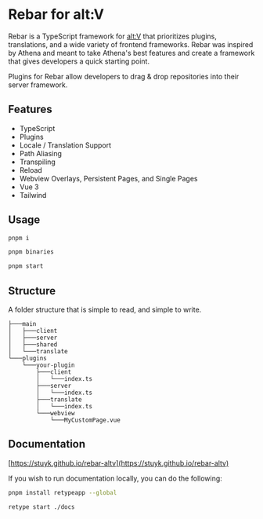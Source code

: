 # Rebar for alt:V

Rebar is a TypeScript framework for [alt:V](https://altv.mp) that prioritizes plugins, translations, and a wide variety of frontend frameworks. Rebar was inspired by Athena and meant to take Athena's best features and create a framework that gives developers a quick starting point.

Plugins for Rebar allow developers to drag & drop repositories into their server framework.

## Features

-   TypeScript
-   Plugins
-   Locale / Translation Support
-   Path Aliasing
-   Transpiling
-   Reload
-   Webview Overlays, Persistent Pages, and Single Pages
-   Vue 3
-   Tailwind

## Usage

```sh
pnpm i
```

```sh
pnpm binaries
```

```sh
pnpm start
```

## Structure

A folder structure that is simple to read, and simple to write.

```
├───main
│   ├───client
│   ├───server
│   ├───shared
│   └───translate
└───plugins
    └───your-plugin
        ├───client
        │   └───index.ts
        ├───server
        │   └───index.ts
        ├───translate
        │   └───index.ts
        └───webview
            └───MyCustomPage.vue
```

## Documentation

[https://stuyk.github.io/rebar-altv](https://stuyk.github.io/rebar-altv)

If you wish to run documentation locally, you can do the following:

```sh
pnpm install retypeapp --global
```

```
retype start ./docs
```
